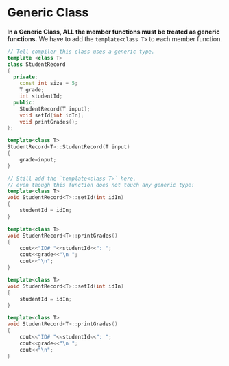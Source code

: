 # Generic Class

**In a Generic Class, ALL the member functions must be treated as generic functions.**
We have to add the `template<class T>` to each member function.

```cpp
// Tell compiler this class uses a generic type.
template <class T>
class StudentRecord
{
  private:
    const int size = 5;
    T grade;
    int studentId;
  public:
    StudentRecord(T input);
    void setId(int idIn);
    void printGrades();
};

template<class T>
StudentRecord<T>::StudentRecord(T input)
{
    grade=input;
}

// Still add the `template<class T>` here,
// even though this function does not touch any generic type!
template<class T>
void StudentRecord<T>::setId(int idIn)
{
    studentId = idIn;
}

template<class T>
void StudentRecord<T>::printGrades()
{
    cout<<"ID# "<<studentId<<": ";
    cout<<grade<<"\n ";
    cout<<"\n";
}

template<class T>
void StudentRecord<T>::setId(int idIn)
{
    studentId = idIn;
}

template<class T>
void StudentRecord<T>::printGrades()
{
    cout<<"ID# "<<studentId<<": ";
    cout<<grade<<"\n ";
    cout<<"\n";
}
```
